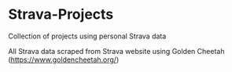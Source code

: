 # Strava-Projects
Collection of projects using personal Strava data

All Strava data scraped from Strava website using Golden Cheetah (https://www.goldencheetah.org/)
